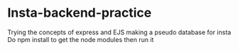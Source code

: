 # Insta-backend-practice
Trying the concepts of express and EJS making a pseudo database for insta
Do npm install to get the node modules then run it 